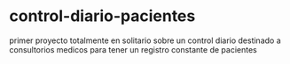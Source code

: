 # control-diario-pacientes
primer proyecto totalmente en solitario sobre un control diario destinado a consultorios medicos para tener un registro constante de pacientes 
